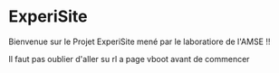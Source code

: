 # ExperiSite


Bienvenue sur le Projet ExperiSite mené par le laboratiore de l'AMSE !!

Il faut pas oublier d'aller su rl a page vboot avant de commencer 



